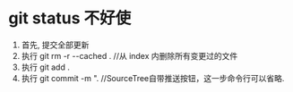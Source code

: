 # git status 不好使

1. 首先, 提交全部更新
2. 执行 git rm -r --cached . //从 index 内删除所有变更过的文件
3. 执行 git add .
4. 执行 git commit -m ". //SourceTree自带推送按钮，这一步命令行可以省略.